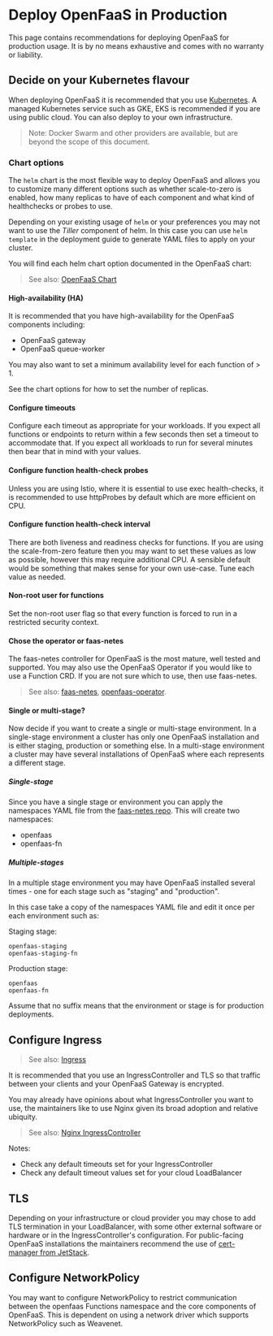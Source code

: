 # Deploy OpenFaaS in Production

This page contains recommendations for deploying OpenFaaS for production usage. It is by no means exhaustive and comes with no warranty or liability.

## Decide on your Kubernetes flavour

When deploying OpenFaaS it is recommended that you use [Kubernetes](https://kubernetes.io/). A managed Kubernetes service such as GKE, EKS is recommended if you are using public cloud. You can also deploy to your own infrastructure.

> Note: Docker Swarm and other providers are available, but are beyond the scope of this document.

### Chart options

The `helm` chart is the most flexible way to deploy OpenFaaS and allows you to customize many different options such as whether scale-to-zero is enabled, how many replicas to have of each component and what kind of healthchecks or probes to use.

Depending on your existing usage of `helm` or your preferences you may not want to use the *Tiller* component of helm. In this case you can use `helm template` in the deployment guide to generate YAML files to apply on your cluster.

You will find each helm chart option documented in the OpenFaaS chart:

> See also: [OpenFaaS Chart](https://github.com/openfaas/faas-netes/tree/master/chart/openfaas#configuration)

#### High-availability (HA)

It is recommended that you have high-availability for the OpenFaaS components including:

* OpenFaaS gateway
* OpenFaaS queue-worker

You may also want to set a minimum availability level for each function of > 1.

See the chart options for how to set the number of replicas.

#### Configure timeouts

Configure each timeout as appropriate for your workloads. If you expect all functions or endpoints to return within a few seconds then set a timeout to accommodate that. If you expect all workloads to run for several minutes then bear that in mind with your values. 

#### Configure function health-check probes

Unless you are using Istio, where it is essential to use exec health-checks, it is recommended to use httpProbes by default which are more efficient on CPU.

#### Configure function health-check interval

There are both liveness and readiness checks for functions. If you are using the scale-from-zero feature then you may want to set these values as low as possible, however this may require additional CPU. A sensible default would be something that makes sense for your own use-case. Tune each value as needed.

#### Non-root user for functions

Set the non-root user flag so that every function is forced to run in a restricted security context.

#### Chose the operator or faas-netes

The faas-netes controller for OpenFaaS is the most mature, well tested and supported. You may also use the OpenFaaS Operator if you would like to use a Function CRD. If you are not sure which to use, then use faas-netes.

> See also: [faas-netes](https://github.com/openfaas/faas-netes), [openfaas-operator](https://github.com/openfaas-incubator/openfaas-operator).

#### Single or multi-stage?

Now decide if you want to create a single or multi-stage environment. In a single-stage environment a cluster has only one OpenFaaS installation and is either staging, production or something else. In a multi-stage environment a cluster may have several installations of OpenFaaS where each represents a different stage. 

##### Single-stage

Since you have a single stage or environment you can apply the namespaces YAML file from the [faas-netes repo](https://github.com/openfaas/faas-netes). This will create two namespaces:

* openfaas
* openfaas-fn

##### Multiple-stages

In a multiple stage environment you may have OpenFaaS installed several times - one for each stage such as "staging" and "production". 

In this case take a copy of the namespaces YAML file and edit it once per each environment such as:

Staging stage:

```
openfaas-staging
openfaas-staging-fn
```

Production stage:

```
openfaas
openfaas-fn
```

Assume that no suffix means that the environment or stage is for production deployments.

## Configure Ingress

> See also: [Ingress](https://kubernetes.io/docs/concepts/services-networking/ingress/)

It is recommended that you use an IngressController and TLS so that traffic between your clients and your OpenFaaS Gateway is encrypted.

You may already have opinions about what IngressController you want to use, the maintainers like to use Nginx given its broad adoption and relative ubiquity.

> See also: [Nginx IngressController](https://github.com/kubernetes/ingress-nginx) 

Notes:

* Check any default timeouts set for your IngressController
* Check any default timeout values set for your cloud LoadBalancer

## TLS

Depending on your infrastructure or cloud provider you may chose to add TLS termination in your LoadBalancer, with some other external software or hardware or in the IngressController's configuration. For public-facing OpenFaaS installations the maintainers recommend the use of [cert-manager from JetStack](https://github.com/jetstack/cert-manager).

## Configure NetworkPolicy

You may want to configure NetworkPolicy to restrict communication between the openfaas Functions namespace and the core components of OpenFaaS. This is dependent on using a network driver which supports NetworkPolicy such as Weavenet.

